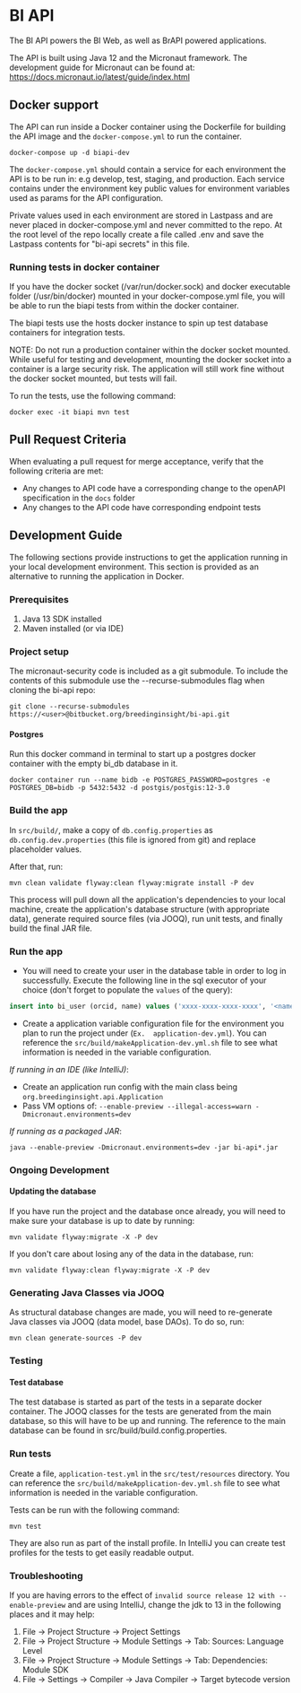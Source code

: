 # BI API

The BI API powers the BI Web, as well as BrAPI powered applications.

The API is built using Java 12 and the Micronaut framework.  The development guide for Micronaut can be found at: https://docs.micronaut.io/latest/guide/index.html

## Docker support
The API can run inside a Docker container using the Dockerfile for building the
API image and the `docker-compose.yml` to run the container.
```
docker-compose up -d biapi-dev
```

The `docker-compose.yml` should contain a service for each environment the API is
to be run in: e.g develop, test, staging, and production.  Each service contains
under the environment key public values for environment variables used as params
for the API configuration.

Private values used in each environment are stored in Lastpass and are never
placed in docker-compose.yml and never committed to the repo.  At the root level
of the repo locally create a file called .env and save the Lastpass contents for
"bi-api secrets" in this file.

### Running tests in docker container

If you have the docker socket (/var/run/docker.sock) and docker executable folder (/usr/bin/docker)
mounted in your docker-compose.yml file, you will be able to run the biapi tests from within the docker container. 

The biapi tests use the hosts docker instance to spin up test database containers for integration tests. 

NOTE: Do not run a production container within the docker socket mounted. While useful for testing and
development, mounting the docker socket into a container is a large security risk. The application will
still work fine without the docker socket mounted, but tests will fail. 

To run the tests, use the following command:

```docker exec -it biapi mvn test```

## Pull Request Criteria

When evaluating a pull request for merge acceptance, verify that the following criteria are met:

* Any changes to API code have a corresponding change to the openAPI specification in the `docs` folder
* Any changes to the API code have corresponding endpoint tests

## Development Guide
The following sections provide instructions to get the application running in your local development environment. 
This section is provided as an alternative to running the application in Docker. 

### Prerequisites

1. Java 13 SDK installed
1. Maven installed (or via IDE)

### Project setup
The micronaut-security code is included as a git submodule.  To include the contents of this submodule use the --recurse-submodules flag when cloning the bi-api repo:

```
git clone --recurse-submodules https://<user>@bitbucket.org/breedinginsight/bi-api.git
```

#### Postgres

Run this docker command in terminal to start up a postgres docker container with the empty bi_db database in it. 

```
docker container run --name bidb -e POSTGRES_PASSWORD=postgres -e POSTGRES_DB=bidb -p 5432:5432 -d postgis/postgis:12-3.0
```

### Build the app
In `src/build/`, make a copy of `db.config.properties` as `db.config.dev.properties` (this file is ignored from git) and replace placeholder values.

After that, run:

```
mvn clean validate flyway:clean flyway:migrate install -P dev
```

This process will pull down all the application's dependencies to your local machine, create the application's database structure (with appropriate data), generate required source files (via JOOQ), run unit tests, and finally build the final JAR file. 

### Run the app

- You will need to create your user in the database table in order to log in successfully. Execute the following line in the sql executor of your choice (don't forget to populate the `values` of the query): 

```sql
insert into bi_user (orcid, name) values ('xxxx-xxxx-xxxx-xxxx', '<name>');
``` 

- Create a application variable configuration file for the environment you plan to run the project under (```Ex.  application-dev.yml```).
You can reference the `src/build/makeApplication-dev.yml.sh` file to see what information is needed in the
variable configuration.

*If running in an IDE (like IntelliJ)*:

- Create an application run config with the main class being `org.breedinginsight.api.Application`
- Pass VM options of: `--enable-preview --illegal-access=warn -Dmicronaut.environments=dev`

*If running as a packaged JAR*:

```
java --enable-preview -Dmicronaut.environments=dev -jar bi-api*.jar
```


### Ongoing Development

#### Updating the database

If you have run the project and the database once already, you will need to make sure your database is up to date by running: 

```
mvn validate flyway:migrate -X -P dev
```


If you don't care about losing any of the data in the database, run:

```
mvn validate flyway:clean flyway:migrate -X -P dev
```

### Generating Java Classes via JOOQ

As structural database changes are made, you will need to re-generate Java classes via JOOQ (data model, base DAOs).  To do so, run:

```
mvn clean generate-sources -P dev
```

### Testing

#### Test database

The test database is started as part of the tests in a separate docker container. The JOOQ classes for the tests
are generated from the main database, so this will have to be up and running. The reference to the main database
can be found in src/build/build.config.properties. 

### Run tests

Create a file, `application-test.yml` in the `src/test/resources` directory.
You can reference the `src/build/makeApplication-dev.yml.sh` file to see what information is needed in the
variable configuration.

Tests can be run with the following command:

```
mvn test
```

They are also run as part of the install profile. In IntelliJ you can create test profiles for the tests to get easily readable output.

### Troubleshooting

If you are having errors to the effect of `invalid source release 12 with --enable-preview` and are using IntelliJ, change the jdk to 13 in the following places and it may help:

1. File -> Project Structure -> Project Settings
2. File -> Project Structure -> Module Settings -> Tab: Sources: Language Level
3. File -> Project Structure -> Module Settings -> Tab: Dependencies: Module SDK
4. File -> Settings -> Compiler -> Java Compiler -> Target bytecode version
